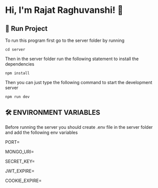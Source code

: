 # Hi, I'm Rajat Raghuvanshi! 👋

## 🚀 Run Project

To run this program first go to the server folder by running

```
cd server
```

Then in the server folder run the following statement to install the dependencies

```
npm install
```

Then you can just type the following command to start the development server

```
npm run dev
```

## 🛠 ENVIRONMENT VARIABLES

Before running the server you should create .env file in the server folder and add the following env variables

PORT=

MONGO_URI=

SECRET_KEY=

JWT_EXPIRE=

COOKIE_EXPIRE=
